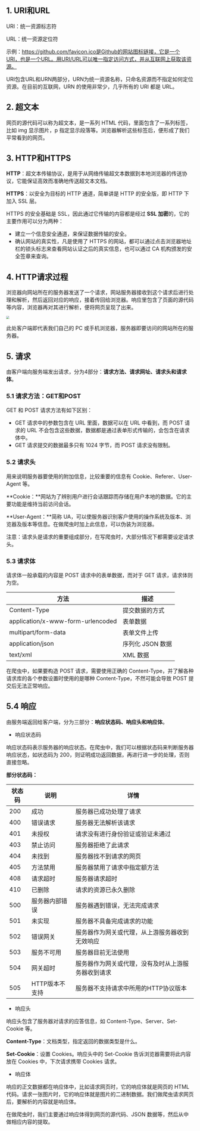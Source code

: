 ## 1. URI和URL

URI：统一资源标志符

URL：统一资源定位符

示例：https://github.com/favicon.ico是Github的网站图标链接，它是一个URI，也是一个URL。用URI/URL可以唯一指定访问方式，并从互联网上获取该资源。

URI包含URL和URN两部分，URN为统一资源名称，只命名资源而不指定如何定位资源。在目前的互联网，URN 的使用非常少，几乎所有的 URI 都是 URL。

## 2. 超文本

网页的源代码可以称为超文本，是一系列 HTML 代码，里面包含了一系列标签，比如 img 显示图片，p 指定显示段落等。浏览器解析这些标签后，便形成了我们平常看到的网页。

## 3. HTTP和HTTPS

**HTTP**：超文本传输协议，是用于从网络传输超文本数据到本地浏览器的传送协议，它能保证高效而准确地传送超文本文档。

**HTTPS**：以安全为目标的 HTTP 通道，简单讲是 HTTP 的安全版，即 HTTP 下加入 SSL 层。

HTTPS 的安全基础是 SSL，因此通过它传输的内容都是经过 **SSL 加密**的，它的主要作用可以分为两种：

- 建立一个信息安全通道，来保证数据传输的安全。
- 确认网站的真实性，凡是使用了 HTTPS 的网站，都可以通过点击浏览器地址栏的锁头标志来查看网站认证之后的真实信息，也可以通过 CA 机构颁发的安全签章来查询。

## 4. HTTP请求过程

浏览器向网站所在的服务器发送了一个请求，网站服务器接收到这个请求后进行处理和解析，然后返回对应的响应，接着传回给浏览器。响应里包含了页面的源代码等内容，浏览器再对其进行解析，便将网页呈现了出来。

<img src="https://gitee.com/linwang0714/ImgHosting/raw/master/article_img//20200829_01.png" style="zoom:50%;" />

此处客户端即代表我们自己的 PC 或手机浏览器，服务器即要访问的网站所在的服务器。

## 5. 请求

由客户端向服务端发出请求，分为4部分：**请求方法、请求网址、请求头和请求体**。

### 5.1 请求方法：GET和POST

GET 和 POST 请求方法有如下区别：

- GET 请求中的参数包含在 URL 里面，数据可以在 URL 中看到，而 POST 请求的 URL 不会包含这些数据，数据都是通过表单形式传输的，会包含在请求体中。
- GET 请求提交的数据最多只有 1024 字节，而 POST 请求没有限制。

### 5.2 请求头

用来说明服务器要使用的附加信息，比较重要的信息有 Cookie、Referer、User-Agent 等。

**Cookie：**网站为了辨别用户进行会话跟踪而存储在用户本地的数据。它的主要功能是维持当前访问会话。

**User-Agent：**简称 UA，可以使服务器识别客户使用的操作系统及版本、浏览器及版本等信息。在做爬虫时加上此信息，可以伪装为浏览器。

注意：请求头是请求的重要组成部分，在写爬虫时，大部分情况下都需要设定请求头。

### 5.3 请求体

请求体一般承载的内容是 POST 请求中的表单数据，而对于 GET 请求，请求体则为空。

| 方法                              | 描述             |
| --------------------------------- | ---------------- |
| Content-Type                      | 提交数据的方式   |
| application/x-www-form-urlencoded | 表单数据         |
| multipart/form-data               | 表单文件上传     |
| application/json                  | 序列化 JSON 数据 |
| text/xml                          | XML 数据         |

在爬虫中，如果要构造 POST 请求，需要使用正确的 Content-Type，并了解各种请求库的各个参数设置时使用的是哪种 Content-Type，不然可能会导致 POST 提交后无法正常响应。

## 5.4 响应

由服务端返回给客户端，分为三部分：**响应状态码、响应头和响应体**。

- 响应状态码

响应状态码表示服务器的响应状态。在爬虫中，我们可以根据状态码来判断服务器响应状态，如状态码为 200，则证明成功返回数据，再进行进一步的处理，否则直接忽略。

**部分状态码：**

| 状态码 | 说明           | 详情                                               |
| ------ | -------------- | -------------------------------------------------- |
| 200    | 成功           | 服务器已成功处理了请求                             |
| 400    | 错误请求       | 服务器无法解析该请求                               |
| 401    | 未授权         | 请求没有进行身份验证或验证未通过                   |
| 403    | 禁止访问       | 服务器拒绝了此请求                                 |
| 404    | 未找到         | 服务器找不到请求的网页                             |
| 405    | 方法禁用       | 服务器禁用了请求中指定额方法                       |
| 408    | 请求超时       | 服务器请求超时                                     |
| 410    | 已删除         | 请求的资源已永久删除                               |
| 500    | 服务器内部错误 | 服务器遇到错误，无法完成请求                       |
| 501    | 未实现         | 服务器不具备完成请求的功能                         |
| 502    | 错误网关       | 服务器作为网关或代理，从上游服务器收到无效响应     |
| 503    | 服务不可用     | 服务器目前无法使用                                 |
| 504    | 网关超时       | 服务器作为网关或代理，没有及时从上游服务器收到请求 |
| 505    | HTTP版本不支持 | 服务器不支持请求中所用的HTTP协议版本               |

- 响应头

响应头包含了服务器对请求的应答信息，如 Content-Type、Server、Set-Cookie 等。

**Content-Type**：文档类型，指定返回的数据类型是什么。

**Set-Cookie**：设置 Cookies。响应头中的 Set-Cookie 告诉浏览器需要将此内容放在 Cookies 中，下次请求携带 Cookies 请求。

- 响应体

响应的正文数据都在响应体中，比如请求网页时，它的响应体就是网页的 HTML 代码。请求一张图片时，它的响应体就是图片的二进制数据。我们做爬虫请求网页后，要解析的内容就是响应体。

在做爬虫时，我们主要通过响应体得到网页的源代码、JSON 数据等，然后从中做相应内容的提取。

